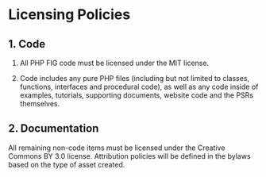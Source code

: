 Licensing Policies
==================

## 1. Code

1. All PHP FIG code must be licensed under the MIT license.

2. Code includes any pure PHP files (including but not limited to classes,
   functions, interfaces and procedural code), as well as any code inside of
   examples, tutorials, supporting documents, website code and the PSRs themselves.

## 2. Documentation

All remaining non-code items must be licensed under the Creative Commons BY 3.0
license. Attribution policies will be defined in the bylaws based on the type
of asset created.

<!-- ready: no -->
<!-- revision: f763070c718aeb0e1a3c953ad99682ea2e994c5d -->